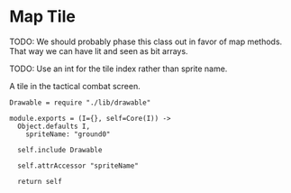 Map Tile
========

TODO: We should probably phase this class out in favor of map methods. That way
we can have lit and seen as bit arrays.

TODO: Use an int for the tile index rather than sprite name.

A tile in the tactical combat screen.

    Drawable = require "./lib/drawable"

    module.exports = (I={}, self=Core(I)) ->
      Object.defaults I,
        spriteName: "ground0"

      self.include Drawable

      self.attrAccessor "spriteName"

      return self
